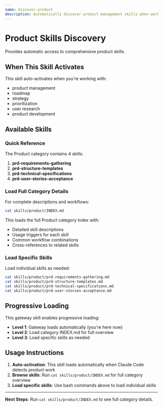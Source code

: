 ```yaml
---
name: discover-product
description: Automatically discover product management skills when working with product management. Activates for product development tasks.
---
```


# Product Skills Discovery

Provides automatic access to comprehensive product skills.

## When This Skill Activates

This skill auto-activates when you're working with:
- product management
- roadmap
- strategy
- prioritization
- user research
- product development

## Available Skills

### Quick Reference

The Product category contains 4 skills:

1. **prd-requirements-gathering**
2. **prd-structure-templates**
3. **prd-technical-specifications**
4. **prd-user-stories-acceptance**

### Load Full Category Details

For complete descriptions and workflows:

```bash
cat skills/product/INDEX.md
```

This loads the full Product category index with:
- Detailed skill descriptions
- Usage triggers for each skill
- Common workflow combinations
- Cross-references to related skills

### Load Specific Skills

Load individual skills as needed:

```bash
cat skills/product/prd-requirements-gathering.md
cat skills/product/prd-structure-templates.md
cat skills/product/prd-technical-specifications.md
cat skills/product/prd-user-stories-acceptance.md
```

## Progressive Loading

This gateway skill enables progressive loading:
- **Level 1**: Gateway loads automatically (you're here now)
- **Level 2**: Load category INDEX.md for full overview
- **Level 3**: Load specific skills as needed

## Usage Instructions

1. **Auto-activation**: This skill loads automatically when Claude Code detects product work
2. **Browse skills**: Run `cat skills/product/INDEX.md` for full category overview
3. **Load specific skills**: Use bash commands above to load individual skills

---

**Next Steps**: Run `cat skills/product/INDEX.md` to see full category details.

